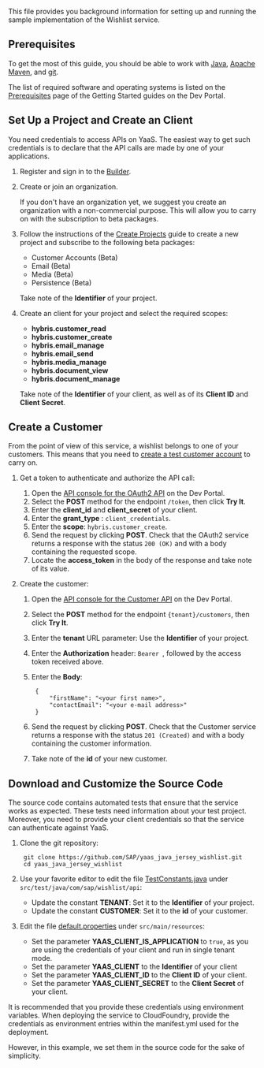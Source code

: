 This file provides you background information for setting up and running the sample implementation of the Wishlist service.


Prerequisites
-------------

To get the most of this guide, you should be able to work with [Java](http://www.java.com/), [Apache Maven](http://maven.apache.org/), and [git](https://git-scm.com/).

The list of required software and operating systems is listed on the [Prerequisites](https://devportal.yaas.io/gettingstarted/prerequisites/index.html) page of the Getting Started guides on the Dev Portal.


Set Up a Project and Create an Client
------------------------------------------

You need credentials to access APIs on YaaS. The easiest way to get such credentials is to declare that the API calls are made by one of your applications.

1. Register and sign in to the [Builder](https://builder.yaas.io/).

2. Create or join an organization.

   If you don't have an organization yet, we suggest you create an organization with a non-commercial purpose. This will allow you to carry on with the subscription to beta packages.

3. Follow the instructions of the [Create Projects](https://devportal.yaas.io/tools/builder/#CreateProjects) guide to create a new project and subscribe to the following beta packages:

    - Customer Accounts (Beta)
    - Email (Beta)
    - Media (Beta)
    - Persistence (Beta)

    Take note of the **Identifier** of your project.

4. Create an client for your project and select the required scopes:

    - **hybris.customer_read**
    - **hybris.customer_create**
    - **hybris.email_manage**
    - **hybris.email_send**
    - **hybris.media_manage**
    - **hybris.document_view**
    - **hybris.document_manage**

    Take note of the **Identifier** of your client, as well as of its **Client ID** and **Client Secret**.


Create a Customer
-----------------

From the point of view of this service, a wishlist belongs to one of your customers. This means that you need to [create a test customer account](https://devportal.yaas.io/services/customer/latest/index.html#CreateNewAccount) to carry on.

1. Get a token to authenticate and authorize the API call:

    1. Open the [API console for the OAuth2 API](https://devportal.yaas.io/services/oauth2/latest/apiconsole.html) on the Dev Portal.
    2. Select the **POST** method for the endpoint `/token`, then click **Try It**.
    3. Enter the **client_id** and **client_secret** of your client.
    4. Enter the **grant_type** : `client_credentials`.
    5. Enter the **scope**: `hybris.customer_create`.
    6. Send the request by clicking **POST**. Check that the OAuth2 service returns a response with the status `200 (OK)` and with a body containing the requested scope.
    7. Locate the **access_token** in the body of the response and take note of its value.

2. Create the customer:

    1. Open the [API console for the Customer API](https://devportal.yaas.io/services/customer/latest/apiconsole.html) on the Dev Portal.
    2. Select the **POST** method for the endpoint `{tenant}/customers`, then click **Try It**.
    3. Enter the **tenant** URL parameter: Use the **Identifier** of your project.
    4. Enter the **Authorization** header: `Bearer `, followed by the access token received above.
    5. Enter the **Body**:

            {
                "firstName": "<your first name>",
                "contactEmail": "<your e-mail address>"
            }

    6. Send the request by clicking **POST**. Check that the Customer service returns a response with the status `201 (Created)` and with a body containing the customer information.
    7. Take note of the **id** of your new customer.


Download and Customize the Source Code
--------------------------------------

The source code contains automated tests that ensure that the service works as expected. These tests need information about your test project. Moreover, you need to provide your client credentials so that the service can authenticate against YaaS.

1. Clone the git repository:

        git clone https://github.com/SAP/yaas_java_jersey_wishlist.git
        cd yaas_java_jersey_wishlist

2. Use your favorite editor to edit the file [TestConstants.java](src/test/java/com/sap/wishlist/api/TestConstants.java) under `src/test/java/com/sap/wishlist/api`:

    * Update the constant **TENANT**: Set it to the **Identifier** of your project.
    * Update the constant **CUSTOMER**: Set it to the **id** of your customer.

3. Edit the file [default.properties](src/main/resources/default.properties) under `src/main/resources`:

    * Set the parameter **YAAS_CLIENT_IS_APPLICATION** to `true`, as you are using the credentials of your client and run in single tenant mode.
    * Set the parameter **YAAS_CLIENT** to the **Identifier** of your client
    * Set the parameter **YAAS_CLIENT_ID** to the **Client ID** of your client.
    * Set the parameter **YAAS_CLIENT_SECRET** to the **Client Secret** of your client.

It is recommended that you provide these credentials using environment variables. When deploying the service to CloudFoundry, provide the credentials as environment entries within the manifest.yml used for the deployment.

However, in this example, we set them in the source code for the sake of simplicity.
